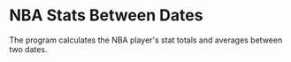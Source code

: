 # NBA Stats Between Dates

The program calculates the NBA player's stat totals and averages between two dates.